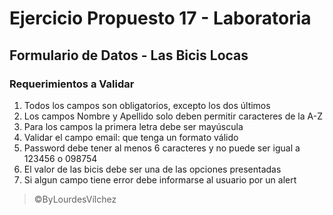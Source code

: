 # Ejercicio Propuesto 17 - Laboratoria

## Formulario de Datos - Las Bicis Locas

### Requerimientos a Validar
1. Todos los campos son obligatorios, excepto los dos últimos 
2. Los campos Nombre y Apellido solo deben permitir caracteres de la A-Z
3. Para los campos la primera letra debe ser mayúscula 
4. Validar el campo email: que tenga un formato válido
5. Password debe tener al menos 6 caracteres y no puede ser igual a 123456 o 098754
6. El valor de las bicis debe ser una de las opciones presentadas 
7. Si algun campo tiene error debe informarse al usuario por un alert


> ©ByLourdesVílchez